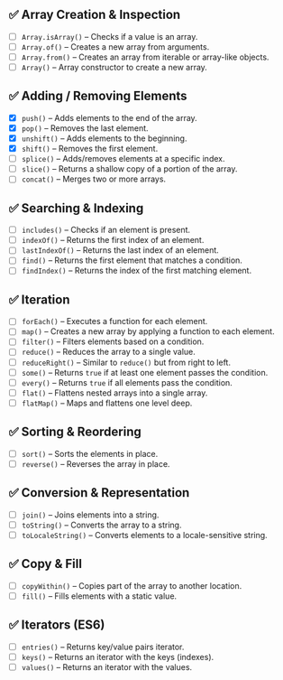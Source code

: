 ## ✅ Array Creation & Inspection

- [ ] `Array.isArray()` – Checks if a value is an array.
- [ ] `Array.of()` – Creates a new array from arguments.
- [ ] `Array.from()` – Creates an array from iterable or array-like objects.
- [ ] `Array()` – Array constructor to create a new array.

## ✅ Adding / Removing Elements

- [x] `push()` – Adds elements to the end of the array.
- [x] `pop()` – Removes the last element.
- [x] `unshift()` – Adds elements to the beginning.
- [x] `shift()` – Removes the first element.
- [ ] `splice()` – Adds/removes elements at a specific index.
- [ ] `slice()` – Returns a shallow copy of a portion of the array.
- [ ] `concat()` – Merges two or more arrays.

## ✅ Searching & Indexing

- [ ] `includes()` – Checks if an element is present.
- [ ] `indexOf()` – Returns the first index of an element.
- [ ] `lastIndexOf()` – Returns the last index of an element.
- [ ] `find()` – Returns the first element that matches a condition.
- [ ] `findIndex()` – Returns the index of the first matching element.

## ✅ Iteration

- [ ] `forEach()` – Executes a function for each element.
- [ ] `map()` – Creates a new array by applying a function to each element.
- [ ] `filter()` – Filters elements based on a condition.
- [ ] `reduce()` – Reduces the array to a single value.
- [ ] `reduceRight()` – Similar to `reduce()` but from right to left.
- [ ] `some()` – Returns `true` if at least one element passes the condition.
- [ ] `every()` – Returns `true` if all elements pass the condition.
- [ ] `flat()` – Flattens nested arrays into a single array.
- [ ] `flatMap()` – Maps and flattens one level deep.

## ✅ Sorting & Reordering

- [ ] `sort()` – Sorts the elements in place.
- [ ] `reverse()` – Reverses the array in place.

## ✅ Conversion & Representation

- [ ] `join()` – Joins elements into a string.
- [ ] `toString()` – Converts the array to a string.
- [ ] `toLocaleString()` – Converts elements to a locale-sensitive string.

## ✅ Copy & Fill

- [ ] `copyWithin()` – Copies part of the array to another location.
- [ ] `fill()` – Fills elements with a static value.

## ✅ Iterators (ES6)

- [ ] `entries()` – Returns key/value pairs iterator.
- [ ] `keys()` – Returns an iterator with the keys (indexes).
- [ ] `values()` – Returns an iterator with the values.
